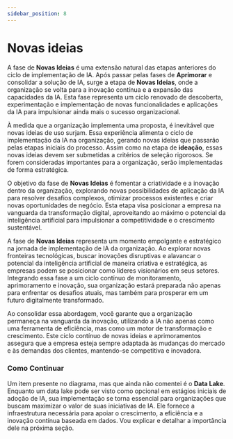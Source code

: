 ```yaml
---
sidebar_position: 8
---
```

# Novas ideias
A fase de **Novas Ideias** é uma extensão natural das etapas anteriores do ciclo de implementação de IA. Após passar pelas fases de **Aprimorar** e consolidar a solução de IA, surge a etapa de **Novas Ideias**, onde a organização se volta para a inovação contínua e a expansão das capacidades da IA. Esta fase representa um ciclo renovado de descoberta, experimentação e implementação de novas funcionalidades e aplicações da IA para impulsionar ainda mais o sucesso organizacional.

À medida que a organização implementa uma proposta, é inevitável que novas ideias de uso surjam. Essa experiência alimenta o ciclo de implementação da IA na organização, gerando novas ideias que passarão pelas etapas iniciais do processo. Assim como na etapa de **ideação**, essas novas ideias devem ser submetidas a critérios de seleção rigorosos. Se forem consideradas importantes para a organização, serão implementadas de forma estratégica.

O objetivo da fase de **Novas Ideias** é fomentar a criatividade e a inovação dentro da organização, explorando novas possibilidades de aplicação da IA para resolver desafios complexos, otimizar processos existentes e criar novas oportunidades de negócio. Esta etapa visa posicionar a empresa na vanguarda da transformação digital, aproveitando ao máximo o potencial da inteligência artificial para impulsionar a competitividade e o crescimento sustentável.

A fase de **Novas Ideias** representa um momento empolgante e estratégico na jornada de implementação de IA da organização. Ao explorar novas fronteiras tecnológicas, buscar inovações disruptivas e alavancar o potencial da inteligência artificial de maneira criativa e estratégica, as empresas podem se posicionar como líderes visionários em seus setores. Integrando essa fase a um ciclo contínuo de monitoramento, aprimoramento e inovação, sua organização estará preparada não apenas para enfrentar os desafios atuais, mas também para prosperar em um futuro digitalmente transformado.

Ao consolidar essa abordagem, você garante que a organização permaneça na vanguarda da inovação, utilizando a IA não apenas como uma ferramenta de eficiência, mas como um motor de transformação e crescimento. Este ciclo contínuo de novas ideias e aprimoramentos assegura que a empresa esteja sempre adaptada às mudanças do mercado e às demandas dos clientes, mantendo-se competitiva e inovadora.

### Como Continuar
Um item presente no diagrama, mas que ainda não comentei é o **Data Lake**. Enquanto um data lake pode ser visto como opcional em estágios iniciais de adoção de IA, sua implementação se torna essencial para organizações que buscam maximizar o valor de suas iniciativas de IA. Ele fornece a infraestrutura necessária para apoiar o crescimento, a eficiência e a inovação contínua baseada em dados. Vou explicar e detalhar a importância dele na próxima seção.